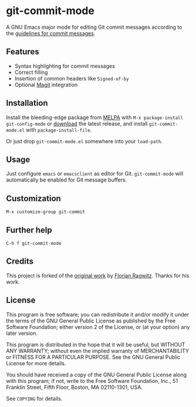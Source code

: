 git-commit-mode
===============

A GNU Emacs major mode for editing Git commit messages according to the
[guidelines for commit messages][guidelines].

Features
--------

- Syntax highlighting for commit messages
- Correct filling
- Insertion of common headers like `Signed-of-by`
- Optional [Magit][] integration

Installation
------------

Install the bleeding-edge package from [MELPA][] with `M-x package-install
git-config-mode` or [download][] the latest release, and install
`git-commit-mode.el` with `package-install-file`.

Or just drop `git-commit-mode.el` somewhere into your `load-path`.

Usage
-----

Just configure `emacs` or `emacsclient` as editor for Git. `git-commit-mode`
will automatically be enabled for Git message buffers.

Customization
-------------

`M-x customize-group git-commit`

Further help
------------

`C-h f git-commit-mode`

Credits
-------

This project is forked of the
[original work](https://github.com/rafl/git-commit-mode) by
[Florian Ragwitz](https://github.com/rafl).  Thanks for his work.

License
-------

This program is free software; you can redistribute it and/or modify it under
the terms of the GNU General Public License as published by the Free Software
Foundation; either version 2 of the License, or (at your option) any later
version.

This program is distributed in the hope that it will be useful, but WITHOUT ANY
WARRANTY; without even the implied warranty of MERCHANTABILITY or FITNESS FOR A
PARTICULAR PURPOSE.  See the GNU General Public License for more details.

You should have received a copy of the GNU General Public License along with
this program; if not, write to the Free Software Foundation, Inc., 51 Franklin
Street, Fifth Floor, Boston, MA 02110-1301, USA.

See `COPYING` for details.

[guidelines]: http://tbaggery.com/2008/04/19/a-note-about-git-commit-messages.html
[melpa]: http://melpa.milkbox.net/
[download]: https://github.com/lunaryorn/git-commit-mode/tags
[magit]: http://magit.github.com/magit/
